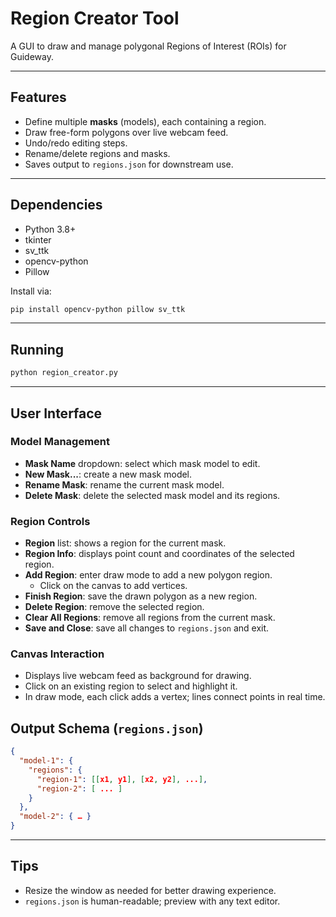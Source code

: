 # Region Creator Tool

A GUI to draw and manage polygonal Regions of Interest (ROIs) for Guideway.

---

## Features

- Define multiple **masks** (models), each containing a region.
- Draw free-form polygons over live webcam feed.
- Undo/redo editing steps.
- Rename/delete regions and masks.
- Saves output to `regions.json` for downstream use.

---

## Dependencies

- Python 3.8+
- tkinter
- sv_ttk
- opencv-python
- Pillow

Install via:

```bash
pip install opencv-python pillow sv_ttk
```

---

## Running

```bash
python region_creator.py
```
---

## User Interface

### Model Management
- **Mask Name** dropdown: select which mask model to edit.
- **New Mask...**: create a new mask model.
- **Rename Mask**: rename the current mask model.
- **Delete Mask**: delete the selected mask model and its regions.

### Region Controls
- **Region** list: shows a region for the current mask.
- **Region Info**: displays point count and coordinates of the selected region.
- **Add Region**: enter draw mode to add a new polygon region.
  - Click on the canvas to add vertices.
- **Finish Region**: save the drawn polygon as a new region.
- **Delete Region**: remove the selected region.
- **Clear All Regions**: remove all regions from the current mask.
- **Save and Close**: save all changes to `regions.json` and exit.

### Canvas Interaction
- Displays live webcam feed as background for drawing.
- Click on an existing region to select and highlight it.
- In draw mode, each click adds a vertex; lines connect points in real time.

## Output Schema (`regions.json`)

```json
{
  "model-1": {
    "regions": {
      "region-1": [[x1, y1], [x2, y2], ...],
      "region-2": [ ... ]
    }
  },
  "model-2": { … }
}
```

---

## Tips

- Resize the window as needed for better drawing experience.
- `regions.json` is human-readable; preview with any text editor.
